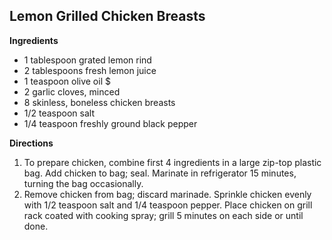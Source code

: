 ## Lemon Grilled Chicken Breasts

**Ingredients**

* 1 tablespoon grated lemon rind
* 2 tablespoons fresh lemon juice
* 1 teaspoon olive oil $
* 2 garlic cloves, minced
* 8 skinless, boneless chicken breasts
* 1/2 teaspoon salt
* 1/4 teaspoon freshly ground black pepper

**Directions**

1. To prepare chicken, combine first 4 ingredients in a large zip-top plastic bag.
   Add chicken to bag; seal. Marinate in refrigerator 15 minutes, turning the bag
   occasionally.
3. Remove chicken from bag; discard marinade. Sprinkle chicken evenly with 1/2
   teaspoon salt and 1/4 teaspoon pepper. Place chicken on grill rack coated
   with cooking spray; grill 5 minutes on each side or until done.
